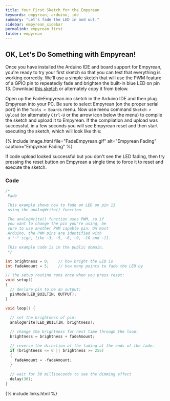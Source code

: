 ```yaml
---
title: Your First Sketch for the Empyrean
keywords: empyrean, arduino, ide
summary: "Let's fade the LED in and out."
sidebar: empyrean_sidebar
permalink: empyrean_first
folder: empyrean
---
```


## OK, Let's Do Something with Empyrean!
Once you have installed the Arduino IDE and board support for Empyrean, you're ready to try your first sketch so that you can test that everything is working correctly. We'll use a simple sketch that will use the PWM feature of a GPIO pin to repeatedly fade and brighten the built-in blue LED on pin 13. Download [this sketch](https://github.com/etherkit/Empyrean/raw/master/documentation/FadeEmpyrean.ino) or alternately copy it from below.

Open up the FadeEmpyrean.ino sketch in the Arduino IDE and then plug Empyrean into your PC. Be sure to select Empyrean (on the proper serial port) in the ```Tools > Boards``` menu. Now use menu command ```Sketch > Upload``` (or alternately ```Ctrl-U``` or the arrow icon below the menu) to compile the sketch and upload it to Empyrean. If the compliation and upload was successful, in a few seconds you will see Empyrean reset and then start executing the sketch, which will look like this:

{% include image.html file="FadeEmpyrean.gif" alt="Empyrean Fading" caption="Empyrean Fading" %}

If code upload looked successful but you don't see the LED fading, then try pressing the reset button on Empyrean a single time to force it to reset and execute the sketch.

### Code
```C++
/*
 Fade

 This example shows how to fade an LED on pin 13
 using the analogWrite() function.

 The analogWrite() function uses PWM, so if
 you want to change the pin you're using, be
 sure to use another PWM capable pin. On most
 Arduino, the PWM pins are identified with 
 a "~" sign, like ~3, ~5, ~6, ~9, ~10 and ~11.

 This example code is in the public domain.
 */

int brightness = 0;    // how bright the LED is
int fadeAmount = 5;    // how many points to fade the LED by

// the setup routine runs once when you press reset:
void setup()
{
  // declare pin to be an output:
  pinMode(LED_BUILTIN, OUTPUT);
}

void loop() {
 
  // set the brightness of pin:
  analogWrite(LED_BUILTIN, brightness);

  // change the brightness for next time through the loop:
  brightness = brightness + fadeAmount;

  // reverse the direction of the fading at the ends of the fade:
  if (brightness <= 0 || brightness >= 255)
  {
    fadeAmount = -fadeAmount;
  }
  
  // wait for 30 milliseconds to see the dimming effect
  delay(30);
}
```

{% include links.html %}
